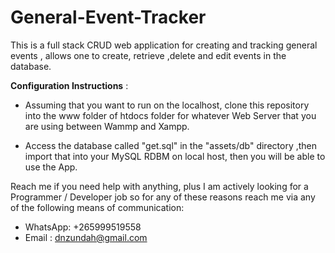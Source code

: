 # General-Event-Tracker
This is a full stack CRUD web application for creating and tracking general events , allows one to create, retrieve ,delete and edit events in the database.

**Configuration Instructions** :

- Assuming that you want to run on the localhost, clone this repository into the www folder of htdocs folder for whatever Web Server that you are using between Wammp  and Xampp.

- Access the database called "get.sql" in the "assets/db" directory ,then import that into your MySQL RDBM on local host, then you will be able to use the App.


Reach me if you need help with anything, plus I am actively looking for a Programmer / Developer job so for any of these reasons reach me via any of the following means of communication:

- WhatsApp: +265999519558
- Email    : dnzundah@gmail.com
